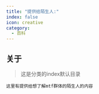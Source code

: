 ```yaml
---
title: "提供给陌生人:"
index: false
icon: creative
category:
  - 百科
---
```


## 关于
> 这是分类的index默认目录<br>

    这里有提供给想了解mtf群体的陌生人的内容